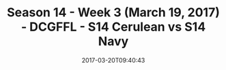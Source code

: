 ---
title: Season 14 - Week 3 (March 19, 2017) - DCGFFL - S14 Cerulean vs S14 Navy
teams-score:
- team: _teams/s14-cerulean.md
  score: 33
- team: _teams/s14-navy.md
  score: 27
mvp: Jared Lucas, Andy Hackbarth
game-ball: Jerry D, Gander
season: 14
week: 3
date: '2017-03-20T09:40:43'
pageid: season-14-week-3-march-19-2017-5092-vs-5099
---